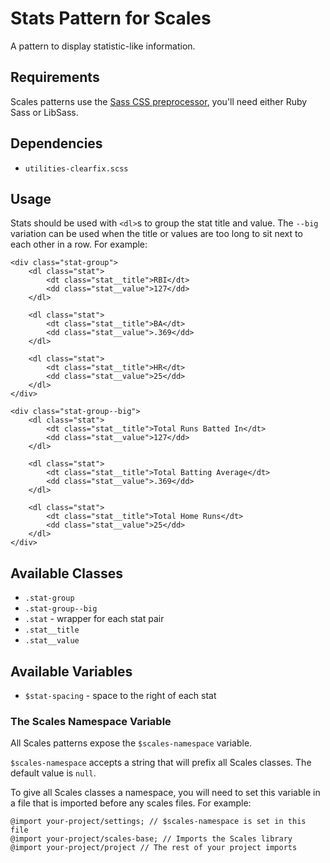 # Stats Pattern for Scales

A pattern to display statistic-like information.

## Requirements

Scales patterns use the [Sass CSS preprocessor](http://sass-lang.com/), you'll need either Ruby Sass or LibSass.

## Dependencies

* `utilities-clearfix.scss`

## Usage

Stats should be used with `<dl>`s to group the stat title and value. The `--big` variation can be used when the title or values are too long to sit next to each other in a row. For example:

```
<div class="stat-group">
    <dl class="stat">
        <dt class="stat__title">RBI</dt>
        <dd class="stat__value">127</dd>
    </dl>

    <dl class="stat">
        <dt class="stat__title">BA</dt>
        <dd class="stat__value">.369</dd>
    </dl>

    <dl class="stat">
        <dt class="stat__title">HR</dt>
        <dd class="stat__value">25</dd>
    </dl>
</div>
```
```
<div class="stat-group--big">
    <dl class="stat">
        <dt class="stat__title">Total Runs Batted In</dt>
        <dd class="stat__value">127</dd>
    </dl>

    <dl class="stat">
        <dt class="stat__title">Total Batting Average</dt>
        <dd class="stat__value">.369</dd>
    </dl>

    <dl class="stat">
        <dt class="stat__title">Total Home Runs</dt>
        <dd class="stat__value">25</dd>
    </dl>
</div>
```

## Available Classes

* `.stat-group`
* `.stat-group--big`
* `.stat` - wrapper for each stat pair
* `.stat__title`
* `.stat__value`

## Available Variables

* `$stat-spacing` - space to the right of each stat

### The Scales Namespace Variable

All Scales patterns expose the `$scales-namespace` variable.

`$scales-namespace` accepts a string that will prefix all Scales classes. The default value is `null`.

To give all Scales classes a namespace, you will need to set this variable in a file that is imported before any scales files. For example:

```
@import your-project/settings; // $scales-namespace is set in this file
@import your-project/scales-base; // Imports the Scales library
@import your-project/project // The rest of your project imports
```
